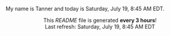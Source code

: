 My name is Tanner and today is Saturday, July 19, 8:45 AM EDT.

<p align="center">This <i>README</i> file is generated <b>every 3 hours</b>!</br>Last refresh: Saturday, July 19, 8:45 AM EDT<br /></p>
